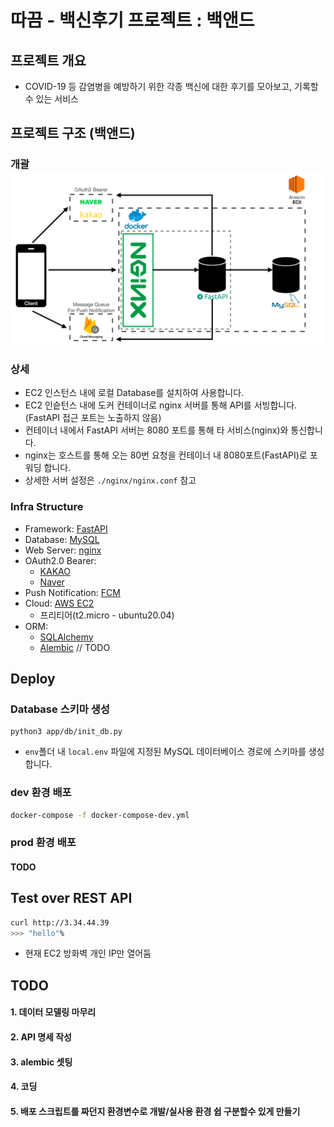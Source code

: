 # 따끔 - 백신후기 프로젝트 : 백앤드 
## 프로젝트 개요
- COVID-19 등 감염병을 예방하기 위한 각종 백신에 대한 후기를 모아보고, 기록할 수 있는 서비스

## 프로젝트 구조 (백앤드)
### 개괄![img.png](docs/img.png)
### 상세
- EC2 인스턴스 내에 로컬 Database를 설치하여 사용합니다.
- EC2 인슽턴스 내에 도커 컨테이너로 nginx 서버를 통해 API를 서빙합니다. (FastAPI 접근 포트는 노출하지 않음)
- 컨테이너 내에서 FastAPI 서버는 8080 포트를 통해 타 서비스(nginx)와 통신합니다.
- nginx는 호스트를 통해 오는 80번 요청을 컨테이너 내 8080포트(FastAPI)로 포워딩 합니다. 
- 상세한 서버 설정은 `./nginx/nginx.conf` 참고
### Infra Structure
- Framework: [FastAPI](https://fastapi.tiangolo.com/)
- Database: [MySQL](https://www.mysql.com/)
- Web Server: [nginx](https://www.nginx.com/)
- OAuth2.0 Bearer:
  - [KAKAO](https://developers.kakao.com/product/kakaoLogin)
  - [Naver](https://developers.naver.com/docs/login/devguide/devguide.md)
- Push Notification: [FCM](https://firebase.google.com/docs/cloud-messaging?hl=ko)
- Cloud: [AWS EC2](https://aws.amazon.com/ko/free/?trk=ps_a134p000003yHYmAAM&trkCampaign=acq_paid_search_brand&sc_channel=PS&sc_campaign=acquisition_KR&sc_publisher=Google&sc_category=Core-Main&sc_country=KR&sc_geo=APAC&sc_outcome=acq&sc_detail=aws&sc_content=Brand_Core_aws_e&sc_segment=444218215904&sc_medium=ACQ-P|PS-GO|Brand|Desktop|SU|Core-Main|Core|KR|EN|Text&s_kwcid=AL!4422!3!444218215904!e!!g!!aws&ef_id=Cj0KCQjw18WKBhCUARIsAFiW7JwlD9ywb9q964x1oMhkEvLjDD1SYlwD8DJcqTMQvMKCdRNHGXbP_q0aAtTEEALw_wcB:G:s&s_kwcid=AL!4422!3!444218215904!e!!g!!aws&all-free-tier.sort-by=item.additionalFields.SortRank&all-free-tier.sort-order=asc&awsf.Free%20Tier%20Types=*all&awsf.Free%20Tier%20Categories=*all)
  - 프리티어(t2.micro - ubuntu20.04)
- ORM: 
  - [SQLAlchemy](https://docs.sqlalchemy.org/en/14/)
  - [Alembic](https://alembic.sqlalchemy.org/en/latest/) // TODO



## Deploy
### Database 스키마 생성
```shell
python3 app/db/init_db.py
```
* `env`폴더 내 `local.env` 파일에 지정된 MySQL 데이터베이스 경로에 스키마를 생성합니다.

### dev 환경 배포
```bash
docker-compose -f docker-compose-dev.yml
```

### prod 환경 배포
#### TODO


## Test over REST API
```bash
curl http://3.34.44.39
>>> "hello"%
```
- 현재 EC2 방화벽 개인 IP만 열어둠 


## TODO
#### 1. 데이터 모델링 마무리
#### 2. API 명세 작성
#### 3. alembic 셋팅
#### 4. 코딩
#### 5. 배포 스크립트를 짜던지 환경변수로 개발/실사용 환경 쉽  구분할수 있게 만들기